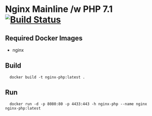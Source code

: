 # Nginx Mainline /w PHP 7.1 [![Build Status](https://travis-ci.org/3d-pro/nginx-php.svg?branch=master)](https://travis-ci.org/3d-pro/nginx-php)

## Required Docker Images
- nginx

## Build
```
  docker build -t nginx-php:latest .
```
## Run
```
  docker run -d -p 8080:80 -p 4433:443 -h nginx-php --name nginx nginx-php:latest
```
